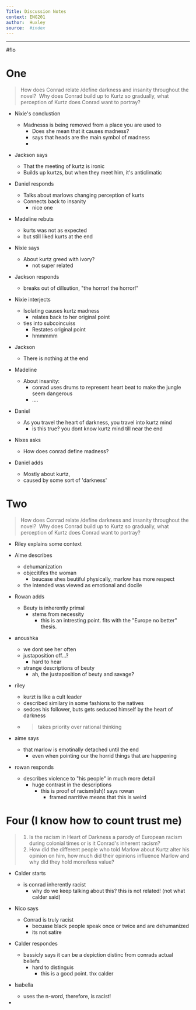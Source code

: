 ```yaml
---
Title: Discussion Notes 
context: ENG201
author:  Huxley
source:  #index
---
```


---

#flo


# One


>  How does Conrad relate /define darkness and insanity throughout the novel?  Why does Conrad build up to Kurtz so gradually, what perception of Kurtz does Conrad want to portray?

- Nixie's conclustion
	- Madnesss is being removed from a place you are used to
		- Does she mean that it causes madness?
		- says that heads are the main symbol of madness
		-  
- Jackson says 
	- That the meeting of kurtz is ironic 
	- Builds up kurtzs, but when they meet him, it's anticlimatic 
- Daniel responds
	- Talks about marlows changing perception of kurts
	- Connects back to insanity 
		- nice one
- Madeline rebuts
	- kurts was not as expected
	- but still liked kurts at the end

- Nixie says
	- About kurtz greed with ivory? 
		- not super related

- Jackson responds
	- breaks out of dillsution, "the horror! the horror!"

- Nixie interjects
	- Isolating causes kurtz madness
		- relates back to her original point
	- ties into subcoincuiss
		- Restates original point
		- hmmmmm
- Jackson
	- There is nothing at the end

- Madeline
	- About insanity:
		- conrad uses drums to represent heart beat to make the jungle seem dangerous
		- ....
- Daniel
	- As you travel the heart of darkness, you travel into kurtz mind
		- is this true? you dont know kurtz mind till near the end
- Nixes asks
	- How does conrad define madness?
	
- Daniel adds
	- Mostly about kurtz,
	- caused by some sort of 'darkness'


# Two

> How does Conrad relate /define darkness and insanity throughout the novel?  Why does Conrad build up to Kurtz so gradually, what perception of Kurtz does Conrad want to portray?


- Riley explains some context
- Aime describes
	- dehumanization
	- objecitifes the woman
		- beucase shes beutiful physically, marlow has more respect
	- the intended was viewed as emotional and docile 

- Rowan adds
	- Beuty is inherently primal
		- stems from necessity
			- this is an intresting point. fits with the "Europe no better" thesis.
			
- anoushka
	- we dont see her often
	- justaposition off...?
		- hard to hear 
	- strange descriptions of beuty
		- ah, the justaposition of beuty and savage? 

- riley 
	- kurzt is like a cult leader
	- described similary in some fashions to the natives 
	- sedces his follower, buts gets seduced himself by the heart of darkness 
	- > takes priority over rational thinking 
	
- aime says
	- that marlow is emotinally detached until the end
		- even when pointing our the horrid things that are happening
- rowan responds
	- describes violence to "his people" in much more detail
		- huge contrast in the descriptions
			- this is proof of racism(ish)! says rowan 
				- framed narritive means that this is weird



# Four (I know how to count trust me)


> 1. Is the racism in Heart of Darkness a parody of European racism during colonial times or is it Conrad's inherent racism?    
> 2.  How did the different people who told Marlow about Kurtz alter his opinion on him, how much did their opinions influence Marlow and why did they hold more/less value? 
- Calder starts
	- is conrad inherently racist
		- why do we keep talking about this? this is not related! (not what calder said)
		
- Nico says
	- Conrad is truly racist
		- becuase black people speak once or twice and are dehumanized
		- its not satire 
		
- Calder respondes 
	- bassicly says it can be a depiction distinc from conrads actual beliefs 
		- hard to distinguis
			- this is a good point. thx calder

- Isabella
	- uses the n-word, therefore, is racist!

- 
























